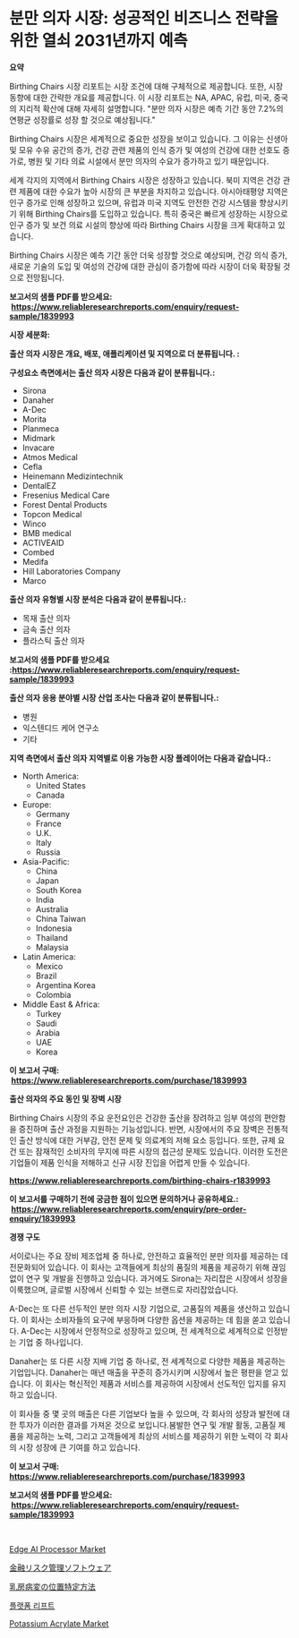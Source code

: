 <p><h1>분만 의자 시장: 성공적인 비즈니스 전략을 위한 열쇠 2031년까지 예측</h1></p><p><strong>요약</strong></p>
<p><p>Birthing Chairs 시장 리포트는 시장 조건에 대해 구체적으로 제공합니다. 또한, 시장 동향에 대한 간략한 개요를 제공합니다. 이 시장 리포트는 NA, APAC, 유럽, 미국, 중국의 지리적 확산에 대해 자세히 설명합니다. "분만 의자 시장은 예측 기간 동안 7.2%의 연평균 성장률로 성장 할 것으로 예상됩니다." </p><p>Birthing Chairs 시장은 세계적으로 중요한 성장을 보이고 있습니다. 그 이유는 신생아 및 모유 수유 공간의 증가, 건강 관련 제품의 인식 증가 및 여성의 건강에 대한 선호도 증가로, 병원 및 기타 의료 시설에서 분만 의자의 수요가 증가하고 있기 때문입니다.</p><p>세계 각지의 지역에서 Birthing Chairs 시장은 성장하고 있습니다. 북미 지역은 건강 관련 제품에 대한 수요가 높아 시장의 큰 부분을 차지하고 있습니다. 아시아태평양 지역은 인구 증가로 인해 성장하고 있으며, 유럽과 미국 지역도 안전한 건강 시스템을 향상시키기 위해 Birthing Chairs를 도입하고 있습니다. 특히 중국은 빠르게 성장하는 시장으로 인구 증가 및 보건 의료 시설의 향상에 따라 Birthing Chairs 시장을 크게 확대하고 있습니다.</p><p>Birthing Chairs 시장은 예측 기간 동안 더욱 성장할 것으로 예상되며, 건강 의식 증가, 새로운 기술의 도입 및 여성의 건강에 대한 관심이 증가함에 따라 시장이 더욱 확장될 것으로 전망됩니다.</p></p>
<p><strong>보고서의 샘플 PDF를 받으세요: &nbsp;<a href="https://www.reliableresearchreports.com/enquiry/request-sample/1839993">https://www.reliableresearchreports.com/enquiry/request-sample/1839993</a></strong></p>
<p><strong>시장 세분화:</strong></p>
<p><strong> 출산 의자 시장은 개요, 배포, 애플리케이션 및 지역으로 더 분류됩니다. :</strong></p>
<p><strong>구성요소 측면에서는 출산 의자 시장은 다음과 같이 분류됩니다.:</strong></p>
<p><ul><li>Sirona</li><li>Danaher</li><li>A-Dec</li><li>Morita</li><li>Planmeca</li><li>Midmark</li><li>Invacare</li><li>Atmos Medical</li><li>Cefla</li><li>Heinemann Medizintechnik</li><li>DentalEZ</li><li>Fresenius Medical Care</li><li>Forest Dental Products</li><li>Topcon Medical</li><li>Winco</li><li>BMB medical</li><li>ACTIVEAID</li><li>Combed</li><li>Medifa</li><li>Hill Laboratories Company</li><li>Marco</li></ul></p>
<p><strong> 출산 의자 유형별 시장 분석은 다음과 같이 분류됩니다.:</strong></p>
<p><ul><li>목재 출산 의자</li><li>금속 출산 의자</li><li>플라스틱 출산 의자</li></ul></p>
<p><strong>보고서의 샘플 PDF를 받으세요 :<a href="https://www.reliableresearchreports.com/enquiry/request-sample/1839993">https://www.reliableresearchreports.com/enquiry/request-sample/1839993</a></strong></p>
<p><strong> 출산 의자 응용 분야별 시장 산업 조사는 다음과 같이 분류됩니다.:</strong></p>
<p><ul><li>병원</li><li>익스텐디드 케어 연구소</li><li>기타</li></ul></p>
<p><strong>지역 측면에서 출산 의자 지역별로 이용 가능한 시장 플레이어는 다음과 같습니다.:</strong></p>
<p><ul>
    <li>
        North America:
        <ul>
            <li>United States</li>
            <li>Canada</li>
        </ul>
    </li>
    <li>
        Europe:
        <ul>
            <li>Germany</li>
            <li>France</li>
            <li>U.K.</li>
            <li>Italy</li>
            <li>Russia</li>
        </ul>
    </li>
    <li>
        Asia-Pacific:
        <ul>
            <li>China</li>
            <li>Japan</li>
            <li>South Korea</li>
            <li>India</li>
            <li>Australia</li>
            <li>China Taiwan</li>
            <li>Indonesia</li>
            <li>Thailand</li>
            <li>Malaysia</li>
        </ul>
    </li>
    <li>
        Latin America:
        <ul>
            <li>Mexico</li>
            <li>Brazil</li>
            <li>Argentina Korea</li>
            <li>Colombia</li>
        </ul>
    </li>
    <li>
        Middle East & Africa:
        <ul>
            <li>Turkey</li>
            <li>Saudi</li>
            <li>Arabia</li>
            <li>UAE</li>
            <li>Korea</li>
        </ul>
    </li>
    </ul></p>
<p><strong>이 보고서 구매: &nbsp;<a href="https://www.reliableresearchreports.com/purchase/1839993">https://www.reliableresearchreports.com/purchase/1839993</a></strong></p>
<p><strong>출산 의자의 주요 동인 및 장벽 시장</strong></p>
<p><p>Birthing Chairs 시장의 주요 운전요인은 건강한 출산을 장려하고 임부 여성의 편안함을 증진하며 출산 과정을 지원하는 기능성입니다. 반면, 시장에서의 주요 장벽은 전통적인 출산 방식에 대한 거부감, 안전 문제 및 의료계의 저해 요소 등입니다. 또한, 규제 요건 또는 잠재적인 소비자의 무지에 따른 시장의 접근성 문제도 있습니다. 이러한 도전은 기업들이 제품 인식을 저해하고 신규 시장 진입을 어렵게 만들 수 있습니다.</p></p>
<p><strong><a href="https://www.reliableresearchreports.com/birthing-chairs-r1839993">https://www.reliableresearchreports.com/birthing-chairs-r1839993</a></strong></p>
<p><strong>이 보고서를 구매하기 전에 궁금한 점이 있으면 문의하거나 공유하세요.: &nbsp;<a href="https://www.reliableresearchreports.com/enquiry/pre-order-enquiry/1839993">https://www.reliableresearchreports.com/enquiry/pre-order-enquiry/1839993</a></strong></p>
<p><strong>경쟁 구도</strong></p>
<p><p>서이로나는 주요 장비 제조업체 중 하나로, 안전하고 효율적인 분만 의자를 제공하는 데 전문화되어 있습니다. 이 회사는 고객들에게 최상의 품질의 제품을 제공하기 위해 끊임없이 연구 및 개발을 진행하고 있습니다. 과거에도 Sirona는 자리잡은 시장에서 성장을 이룩했으며, 글로벌 시장에서 신뢰할 수 있는 브랜드로 자리잡았습니다.</p><p>A-Dec는 또 다른 선두적인 분만 의자 시장 기업으로, 고품질의 제품을 생산하고 있습니다. 이 회사는 소비자들의 요구에 부응하며 다양한 옵션을 제공하는 데 힘을 쏟고 있습니다. A-Dec는 시장에서 안정적으로 성장하고 있으며, 전 세계적으로 세계적으로 인정받는 기업 중 하나입니다.</p><p>Danaher는 또 다른 시장 지배 기업 중 하나로, 전 세계적으로 다양한 제품을 제공하는 기업입니다. Danaher는 매년 매출을 꾸준히 증가시키며 시장에서 높은 평판을 얻고 있습니다. 이 회사는 혁신적인 제품과 서비스를 제공하여 시장에서 선도적인 입지를 유지하고 있습니다.</p><p>이 회사들 중 몇 곳의 매출은 다른 기업보다 높을 수 있으며, 각 회사의 성장과 발전에 대한 투자가 이러한 결과를 가져온 것으로 보입니다.붐발한 연구 및 개발 활동, 고품질 제품을 제공하는 노력, 그리고 고객들에게 최상의 서비스를 제공하기 위한 노력이 각 회사의 시장 성장에 큰 기여를 하고 있습니다.</p></p>
<p><strong>이 보고서 구매: &nbsp; <a href="https://www.reliableresearchreports.com/purchase/1839993">https://www.reliableresearchreports.com/purchase/1839993</a></strong></p>
<p><strong>보고서의 샘플 PDF를 받으세요: &nbsp;<a href="https://www.reliableresearchreports.com/enquiry/request-sample/1839993">https://www.reliableresearchreports.com/enquiry/request-sample/1839993</a></strong><strong></strong></p>
<p>&nbsp;</p>
<p><p><a href="https://github.com/Sherrillcrooksxa8i18ucf2m/Market-Research-Report-List-2/blob/main/edge-ai-processor-market.md">Edge AI Processor Market</a></p><p><a href="https://github.com/hwbcz413288296/Market-Research-Report-List-1/blob/main/625087224858.md">金融リスク管理ソフトウェア</a></p><p><a href="https://github.com/efcvopdgkdx128/Market-Research-Report-List-1/blob/main/395277624857.md">乳房病変の位置特定方法</a></p><p><a href="https://github.com/fredrickeglers/Market-Research-Report-List-1/blob/main/696480522899.md">플랫폼 리프트</a></p><p><a href="https://issuu.com/reportprime-2/docs/potassium-acrylate-market-size-2030.pptx">Potassium Acrylate Market</a></p></p>